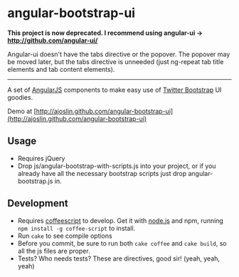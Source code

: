 # angular-bootstrap-ui

**This project is now deprecated.  I recommend using angular-ui -> http://github.com/angular-ui/**

Angular-ui doesn't have the tabs directive or the popover.  The popover may be moved later, but the tabs directive is unneeded (just ng-repeat tab title elements and tab content elements).

***

A set of [AngularJS](http://angularjs.org/) components to make easy use of [Twitter Bootstrap](http://twitter.github.com/bootstrap/) UI goodies.

Demo at [http://ajoslin.github.com/angular-bootstrap-ui](http://ajoslin.github.com/angular-bootstrap-ui)

Usage
-----

* Requires jQuery
* Drop js/angular-bootstrap-with-scripts.js into your project, or if you already have all the necessary bootstrap scripts just drop angular-bootstrap.js in.

Development
-----------

* Requires [coffeescript](http://coffeescript.org) to develop.  Get it with [node.js](http://nodejs.org) and npm, running `npm install -g coffee-script` to install.
* Run `cake` to see compile options
* Before you commit, be sure to run both `cake coffee` and `cake build`, so all the js files are proper.
* Tests? Who needs tests?  These are directives, good sir!  (yeah, yeah, yeah) 